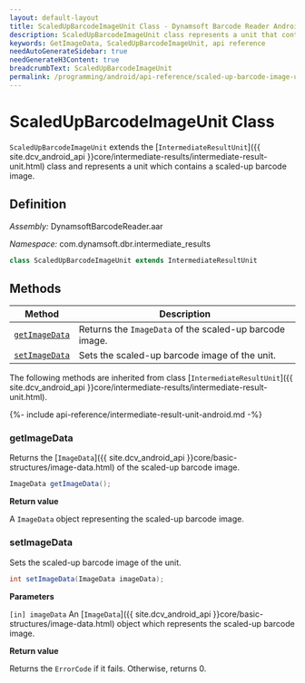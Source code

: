 ```yaml
---
layout: default-layout
title: ScaledUpBarcodeImageUnit Class - Dynamsoft Barcode Reader Android Edition
description: ScaledUpBarcodeImageUnit class represents a unit that contains scaled up barcode image. It inherits from the IntermediateResultUnit class.
keywords: GetImageData, ScaledUpBarcodeImageUnit, api reference
needAutoGenerateSidebar: true
needGenerateH3Content: true
breadcrumbText: ScaledUpBarcodeImageUnit
permalink: /programming/android/api-reference/scaled-up-barcode-image-unit.html
---
```


# ScaledUpBarcodeImageUnit Class

`ScaledUpBarcodeImageUnit` extends the [`IntermediateResultUnit`]({{ site.dcv_android_api }}core/intermediate-results/intermediate-result-unit.html) class and represents a unit which contains a scaled-up barcode image.

## Definition

*Assembly:* DynamsoftBarcodeReader.aar

*Namespace:* com.dynamsoft.dbr.intermediate_results

```java
class ScaledUpBarcodeImageUnit extends IntermediateResultUnit
```

## Methods

| Method | Description |
| ------ | ----------- |
| [`getImageData`](#getimagedata) | Returns the `ImageData` of the scaled-up barcode image. |
| [`setImageData`](#setimagedata) | Sets the scaled-up barcode image of the unit. |

The following methods are inherited from class [`IntermediateResultUnit`]({{ site.dcv_android_api }}core/intermediate-results/intermediate-result-unit.html).

{%- include api-reference/intermediate-result-unit-android.md -%}

### getImageData

Returns the [`ImageData`]({{ site.dcv_android_api }}core/basic-structures/image-data.html) of the scaled-up barcode image.

```java
ImageData getImageData();
```

**Return value**

A `ImageData` object representing the scaled-up barcode image.

### setImageData

Sets the scaled-up barcode image of the unit.

```java
int setImageData(ImageData imageData);
```

**Parameters**

`[in] imageData` An [`ImageData`]({{ site.dcv_android_api }}core/basic-structures/image-data.html) object which represents the scaled-up barcode image.

**Return value**

Returns the `ErrorCode` if it fails. Otherwise, returns 0.
